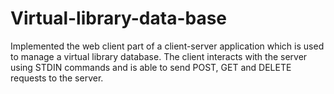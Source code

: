 # Virtual-library-data-base
Implemented the web client part of a client-server application which is  used to manage a virtual library database. The client interacts with the  server using STDIN commands and is able to send POST, GET and DELETE  requests to the server.
